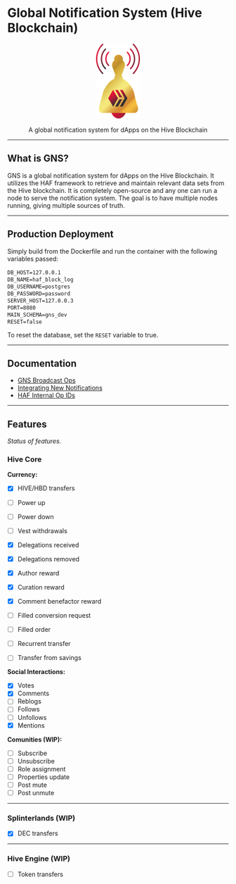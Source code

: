 # Global Notification System (Hive Blockchain)


<p align="center">
  <img src="./logo.png" />
</p>


<p align="center">A global notification system for dApps on the Hive Blockchain</p>

---

## What is GNS?

GNS is a global notification system for dApps on the Hive Blockchain. It utilizes the HAF framework to retrieve and maintain relevant data sets from the Hive blockchain. It is completely open-source and any one can run a node to serve the notification system. The goal is to have multiple nodes running, giving multiple sources of truth.

---

## Production Deployment

Simply build from the Dockerfile and run the container with the following variables passed:

```
DB_HOST=127.0.0.1
DB_NAME=haf_block_log
DB_USERNAME=postgres
DB_PASSWORD=password
SERVER_HOST=127.0.0.3
PORT=8080
MAIN_SCHEMA=gns_dev
RESET=false
```

To reset the database, set the `RESET` variable to true.

---

## Documentation

- [GNS Broadcast Ops](/docs/broadcast_ops.md)
- [Integrating New Notifications](/docs/integration.md)
- [HAF Internal Op IDs](/docs/haf_op_ids.md)

---

## Features

*Status of features.*

### Hive Core

**Currency:**

- [x] HIVE/HBD transfers
- [ ] Power up
- [ ] Power down
- [ ] Vest withdrawals
- [x] Delegations received
- [x] Delegations removed
- [x] Author reward
- [x] Curation reward
- [x] Comment benefactor reward
- [ ] Filled conversion request
- [ ] Filled order
- [ ] Recurrent transfer
- [ ] Transfer from savings


**Social Interactions:**

- [x] Votes
- [x] Comments
- [ ] Reblogs
- [ ] Follows
- [ ] Unfollows
- [x] Mentions

**Comunities (WIP):**

- [ ] Subscribe
- [ ] Unsubscribe
- [ ] Role assignment
- [ ] Properties update
- [ ] Post mute
- [ ] Post unmute

---

### Splinterlands (WIP)

- [x] DEC transfers

---

### Hive Engine (WIP)

- [ ] Token transfers